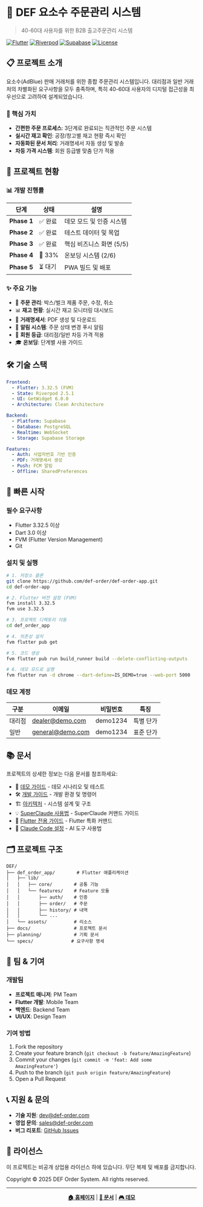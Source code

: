 # 🚛 DEF 요소수 주문관리 시스템

> 40-60대 사용자를 위한 B2B 출고주문관리 시스템

[![Flutter](https://img.shields.io/badge/Flutter-3.32.5-blue)](https://flutter.dev)
[![Riverpod](https://img.shields.io/badge/Riverpod-2.5.1-purple)](https://riverpod.dev)
[![Supabase](https://img.shields.io/badge/Supabase-Backend-green)](https://supabase.com)
[![License](https://img.shields.io/badge/License-Private-red)](LICENSE)

## 📋 프로젝트 소개

요소수(AdBlue) 판매 거래처를 위한 종합 주문관리 시스템입니다.
대리점과 일반 거래처의 차별화된 요구사항을 모두 충족하며, 
특히 40-60대 사용자의 디지털 접근성을 최우선으로 고려하여 설계되었습니다.

### 🎯 핵심 가치
- **간편한 주문 프로세스**: 3단계로 완료되는 직관적인 주문 시스템
- **실시간 재고 확인**: 공장/창고별 재고 현황 즉시 확인
- **자동화된 문서 처리**: 거래명세서 자동 생성 및 발송
- **차등 가격 시스템**: 회원 등급별 맞춤 단가 적용

## 🚀 프로젝트 현황

### 📊 개발 진행률
| 단계 | 상태 | 설명 |
|------|------|------|
| **Phase 1** | ✅ 완료 | 데모 모드 및 인증 시스템 |
| **Phase 2** | ✅ 완료 | 테스트 데이터 및 목업 |
| **Phase 3** | ✅ 완료 | 핵심 비즈니스 화면 (5/5) |
| **Phase 4** | 🔄 33% | 온보딩 시스템 (2/6) |
| **Phase 5** | ⏳ 대기 | PWA 빌드 및 배포 |

### ✨ 주요 기능
- 📝 **주문 관리**: 박스/벌크 제품 주문, 수정, 취소
- 📊 **재고 현황**: 실시간 재고 모니터링 대시보드
- 📄 **거래명세서**: PDF 생성 및 다운로드
- 🔔 **알림 시스템**: 주문 상태 변경 푸시 알림
- 👥 **회원 등급**: 대리점/일반 차등 가격 적용
- 🎓 **온보딩**: 단계별 사용 가이드

## 🛠️ 기술 스택

```yaml
Frontend:
  - Flutter: 3.32.5 (FVM)
  - State: Riverpod 2.5.1
  - UI: GetWidget 6.0.0
  - Architecture: Clean Architecture

Backend:
  - Platform: Supabase
  - Database: PostgreSQL
  - Realtime: WebSocket
  - Storage: Supabase Storage

Features:
  - Auth: 사업자번호 기반 인증
  - PDF: 거래명세서 생성
  - Push: FCM 알림
  - Offline: SharedPreferences

```

## 🚀 빠른 시작

### 필수 요구사항
- Flutter 3.32.5 이상
- Dart 3.0 이상
- FVM (Flutter Version Management)
- Git

### 설치 및 실행
```bash
# 1. 저장소 클론
git clone https://github.com/def-order/def-order-app.git
cd def-order-app

# 2. Flutter 버전 설정 (FVM)
fvm install 3.32.5
fvm use 3.32.5

# 3. 프로젝트 디렉토리 이동
cd def_order_app

# 4. 의존성 설치
fvm flutter pub get

# 5. 코드 생성
fvm flutter pub run build_runner build --delete-conflicting-outputs

# 6. 데모 모드로 실행
fvm flutter run -d chrome --dart-define=IS_DEMO=true --web-port 5000
```

### 데모 계정
| 구분 | 이메일 | 비밀번호 | 특징 |
|------|--------|----------|------|
| 대리점 | dealer@demo.com | demo1234 | 특별 단가 |
| 일반 | general@demo.com | demo1234 | 표준 단가 |

## 📚 문서

프로젝트의 상세한 정보는 다음 문서를 참조하세요:

- 📱 [데모 가이드](./docs/DEMO.md) - 데모 시나리오 및 테스트
- 🛠️ [개발 가이드](./docs/DEVELOPMENT.md) - 개발 환경 및 명령어
- 🏗️ [아키텍처](./docs/ARCHITECTURE.md) - 시스템 설계 및 구조
- 💡 [SuperClaude 사용법](./docs/SC_USAGE.md) - SuperClaude 커맨드 가이드
- 🎯 [Flutter 전용 가이드](./docs/SC_USAGE_FLUTTER.md) - Flutter 특화 커맨드
- 🤖 [Claude Code 설정](./CLAUDE.md) - AI 도구 사용법

## 🗂️ 프로젝트 구조

```
DEF/
├── def_order_app/        # Flutter 애플리케이션
│   ├── lib/
│   │   ├── core/        # 공통 기능
│   │   └── features/    # Feature 모듈
│   │       ├── auth/    # 인증
│   │       ├── order/   # 주문
│   │       ├── history/ # 내역
│   │       └── ...
│   └── assets/          # 리소스
├── docs/                # 프로젝트 문서
├── planning/            # 기획 문서
└── specs/              # 요구사항 명세
```

## 👥 팀 & 기여

### 개발팀
- **프로젝트 매니저**: PM Team
- **Flutter 개발**: Mobile Team
- **백엔드**: Backend Team
- **UI/UX**: Design Team

### 기여 방법
1. Fork the repository
2. Create your feature branch (`git checkout -b feature/AmazingFeature`)
3. Commit your changes (`git commit -m 'feat: Add some AmazingFeature'`)
4. Push to the branch (`git push origin feature/AmazingFeature`)
5. Open a Pull Request

## 📞 지원 & 문의

- **기술 지원**: dev@def-order.com
- **영업 문의**: sales@def-order.com
- **버그 리포트**: [GitHub Issues](https://github.com/def-order/issues)

## 📄 라이선스

이 프로젝트는 비공개 상업용 라이선스 하에 있습니다.
무단 복제 및 배포를 금지합니다.

Copyright © 2025 DEF Order System. All rights reserved.

---

<div align="center">
  
**[🏠 홈페이지](https://def-order.com)** | 
**[📖 문서](./docs)** | 
**[🎮 데모](https://def-order-demo.web.app)**

</div>
